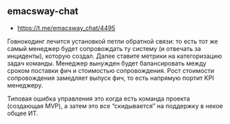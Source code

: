 
## emacsway-chat 
- https://t.me/emacsway_chat/4495


Говнокодинг лечится установкой петли обратной связи: то есть тот же самый менеджер будет сопровождать ту систему (и отвечать за инциденты), которую создал. Далее ставите метрики на категоризацию задач команды. Менеджер вынужден будет балансировать между сроком поставки фич и стоимостью сопровождения. Рост стоимости сопровождения замедляет выпуск фич, то есть напрямую портит KPI менеджеру.

Типовая ошибка управления это когда есть команда проекта (создающая MVP), а затем это все “скидывается” на поддержку в некое общее ИТ.